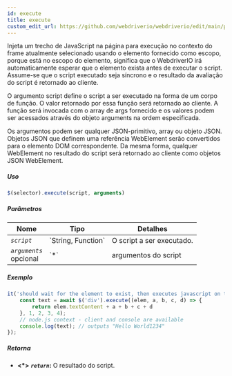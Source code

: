 ```yaml
---
id: execute
title: execute
custom_edit_url: https://github.com/webdriverio/webdriverio/edit/main/packages/webdriverio/src/commands/element/execute.ts
---
```


Injeta um trecho de JavaScript na página para execução no contexto do frame atualmente selecionado
usando o elemento fornecido como escopo, porque está no escopo do elemento, significa que o WebdriverIO irá
automaticamente esperar que o elemento exista antes de executar o script.
Assume-se que o script executado seja síncrono e o resultado da avaliação do script é retornado ao
cliente.

O argumento script define o script a ser executado na forma de um corpo de função. O valor retornado por
essa função será retornado ao cliente. A função será invocada com o array de args fornecido
e os valores podem ser acessados através do objeto arguments na ordem especificada.

Os argumentos podem ser qualquer JSON-primitivo, array ou objeto JSON. Objetos JSON que definem uma referência WebElement
serão convertidos para o elemento DOM correspondente. Da mesma forma, qualquer WebElement no resultado
do script será retornado ao cliente como objetos JSON WebElement.

##### Uso

```js
$(selector).execute(script, arguments)
```

##### Parâmetros

<table>
  <thead>
    <tr>
      <th>Nome</th><th>Tipo</th><th>Detalhes</th>
    </tr>
  </thead>
  <tbody>
    <tr>
      <td><code><var>script</var></code></td>
      <td>`String, Function`</td>
      <td>O script a ser executado.</td>
    </tr>
    <tr>
      <td><code><var>arguments</var></code><br /><span className="label labelWarning">opcional</span></td>
      <td>`*`</td>
      <td>argumentos do script</td>
    </tr>
  </tbody>
</table>

##### Exemplo

```js title="execute.js"
it('should wait for the element to exist, then executes javascript on the page with the element as first argument', async () => {
    const text = await $('div').execute((elem, a, b, c, d) => {
        return elem.textContent + a + b + c + d
    }, 1, 2, 3, 4);
    // node.js context - client and console are available
    console.log(text); // outputs "Hello World1234"
});
```

##### Retorna

- **&lt;*&gt;**
            **<code><var>return</var></code>:**              O resultado do script.